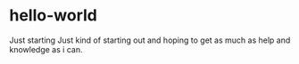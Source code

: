 # hello-world
Just starting
Just kind of starting out and hoping to get as much as help and knowledge as i can.
